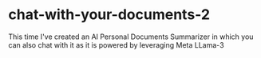 # chat-with-your-documents-2
This time I've created an AI Personal Documents Summarizer in which you can also chat with it as it is powered by leveraging Meta LLama-3
